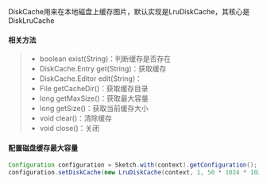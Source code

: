 DiskCache用来在本地磁盘上缓存图片，默认实现是LruDiskCache，其核心是DiskLruCache

#### 相关方法
>* boolean exist(String)：判断缓存是否存在
>* DiskCache.Entry get(String)：获取缓存
>* DiskCache.Editor edit(String)：
>* File getCacheDir()：获取缓存目录
>* long getMaxSize()：获取最大容量
>* long getSize()：获取当前缓存大小
>* void clear()：清除缓存
>* void close()：关闭

#### 配置磁盘缓存最大容量
```java
Configuration configuration = Sketch.with(context).getConfiguration();
configuration.setDiskCache(new LruDiskCache(context, 1, 50 * 1024 * 1024));
```